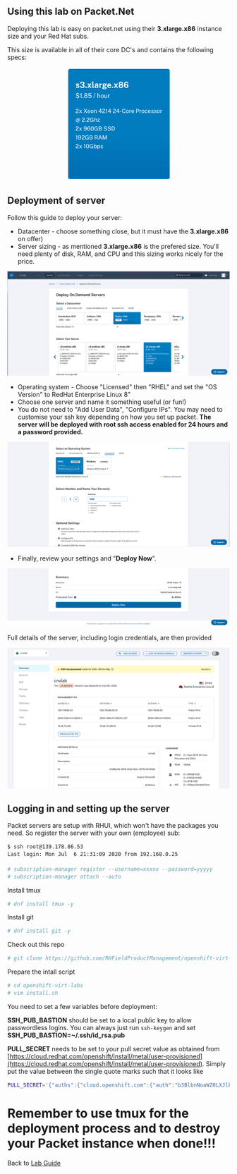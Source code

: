 ## Using this lab on Packet.Net

Deploying this lab is easy on packet.net using their **3.xlarge.x86** instance size and your Red Hat subs. 

This size is available in all of their core DC's and contains the following specs:
<center>
    <img src="images/packet-instance-size.png"/>
</center>

## Deployment of server

Follow this guide to deploy your server:

* Datacenter - choose something close, but it must have the **3.xlarge.x86** on offer)
* Server sizing - as mentioned **3.xlarge.x86** is the prefered size. You'll need plenty of disk, RAM, and CPU and this sizing works nicely for the price.

<center>
    <img src="images/packet-deploy-1.png"/>
</center>

* Operating system - Choose "Licensed" then "RHEL" and set the "OS Version" to RedHat Enterprise Linux 8"
* Choose one server and name it something useful (or fun!)
* You do not need to "Add User Data", "Configure IPs". You may need to customise your ssh key depending on how you set up packet. **The server will be deployed with root ssh access enabled for 24 hours and a password provided.**

<center>
    <img src="images/packet-deploy-2.png"/>
</center>

* Finally, review your settings and "**Deploy Now**".

<center>
    <img src="images/packet-deploy-3.png"/>
</center>

Full details of the server, including login credentials, are then provided

<center>
    <img src="images/packet-deploy-4.png"/>
</center>

## Logging in and setting up the server

Packet servers are setup with RHUI, which won't have the packages you need. So register the server with your own (employee) sub:

~~~bash
$ ssh root@139.178.86.53
Last login: Mon Jul  6 21:31:09 2020 from 192.168.0.25

# subscription-manager register --username=xxxxx --password=yyyyy
# subscription-manager attach --auto
~~~

Install tmux

~~~bash
# dnf install tmux -y
~~~

Install git

~~~bash
# dnf install git -y
~~~

Check out this repo

~~~bash
# git clone https://github.com/RHFieldProductManagement/openshift-virt-labs.git
~~~

Prepare the intall script

~~~bash
# cd openshift-virt-labs
# vim install.sh
~~~

You need to set a few variables before deployment:

**SSH\_PUB\_BASTION** should be set to a local public key to allow passwordless logins. You can always just run `ssh-keygen` and set **SSH\_PUB\_BASTION=~/.ssh/id_rsa.pub**

**PULL_SECRET** needs to be set to your pull secret value as obtained from [https://cloud.redhat.com/openshift/install/metal/user-provisioned](https://cloud.redhat.com/openshift/install/metal/user-provisioned). Simply put the value between the single quote marks such that it looks like

~~~bash
PULL_SECRET='{"auths":{"cloud.openshift.com":{"auth":"b3BlbnNoaWZ0LXJlbGVhc2UtZGV2 ... XbFdWdw==","email":"user@redhat.com"}}}'
~~~

# Remember to use tmux for the deployment process and to destroy your Packet instance when done!!!

Back to [Lab Guide](https://github.com/RHFieldProductManagement/openshift-virt-labs)



